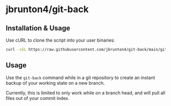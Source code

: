 # jbrunton4/git-back

## Installation & Usage
Use cURL to clone the script into your user binaries:
```bash
curl -sSL https://raw.githubusercontent.com/jbrunton4/git-back/main/git-back.sh > /usr/bin/git-back
```

## Usage
Use the `git-back` command while in a git repository to create an instant backup of your working state on a new branch. 

Currently, this is limited to only work while on a branch head, and will pull all files out of your commit index. 